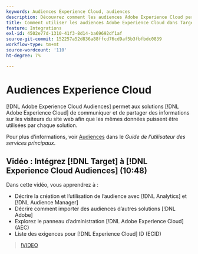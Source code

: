 ```yaml
---
keywords: Audiences Experience Cloud, audiences
description: Découvrez comment les audiences Adobe Experience Cloud permettent aux solutions Experience Cloud de communiquer et de partager des informations sur les visiteurs d’un site web avec d’autres solutions d’Adobe.
title: Comment utiliser les audiences Adobe Experience Cloud dans Target ?
feature: Integrations
exl-id: 4502e77d-1310-41f3-8d14-ba69692df1af
source-git-commit: 152257a52d836a88ffcd76cd9af5b3fbfbdc0839
workflow-type: tm+mt
source-wordcount: '110'
ht-degree: 7%

---
```


# Audiences Experience Cloud

[!DNL Adobe Experience Cloud Audiences] permet aux solutions [!DNL Adobe Experience Cloud] de communiquer et de partager des informations sur les visiteurs du site web afin que les mêmes données puissent être utilisées par chaque solution.

Pour plus d’informations, voir [Audiences](https://experienceleague.adobe.com/docs/core-services/interface/audiences/audience-library.html?lang=fr) dans le *Guide de l’utilisateur des services principaux*.

## Vidéo : Intégrez [!DNL Target] à [!DNL Experience Cloud Audiences] (10:48)

Dans cette vidéo, vous apprendrez à :

* Décrire la création et l’utilisation de l’audience avec [!DNL Analytics] et [!DNL Audience Manager]
* Décrire comment importer des audiences d’autres solutions [!DNL Adobe]
* Explorez le panneau d’administration [!DNL Adobe Experience Cloud] (AEC)
* Liste des exigences pour [!DNL Experience Cloud] ID (ECID)

>[!VIDEO](https://video.tv.adobe.com/v/3421749?captions=fre_fr)
